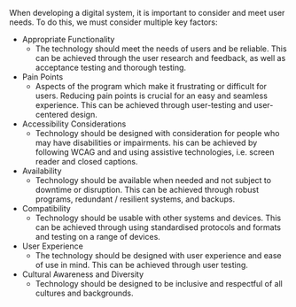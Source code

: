 When developing a digital system, it is important to consider and meet user needs. To do this, we must consider multiple key factors:
- Appropriate Functionality 
    - The technology should meet the needs of users and be reliable. This can be achieved through the user research and feedback, as well as acceptance testing and thorough testing.
- Pain Points
    - Aspects of the program which make it frustrating or difficult for users. Reducing pain points is crucial for an easy and seamless experience. This can be achieved through user-testing and user-centered design. 
- Accessibility Considerations
    - Technology should be designed with consideration for people who may have disabilities or impairments. his can be achieved by following WCAG and and using assistive technologies, i.e. screen reader and closed captions. 
- Availability
    - Technology should be available when needed and not subject to downtime or disruption. This can be achieved through robust programs, redundant / resilient systems, and backups. 
- Compatibility
    - Technology should be usable with other systems and devices. This can be achieved through using standardised protocols and formats and testing on a range of devices. 
- User Experience
    - The technology should be designed with user experience and ease of use in mind. This can be achieved through user testing.
- Cultural Awareness and Diversity
    - Technology should be designed to be inclusive and respectful of all cultures and backgrounds.